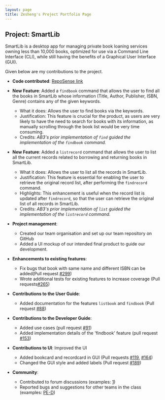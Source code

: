```yaml
---
layout: page
title: Zesheng's Project Portfolio Page
---
```


## Project: SmartLib

SmartLib is a desktop app for managing private book loaning services owning less than 10,000 books,
optimized for use via a Command Line Interface (CLI),
while still having the benefits of a Graphical User Interface (GUI).

Given below are my contributions to the project.

* **Code contributed**: [RepoSense link](https://nus-cs2103-ay2021s2.github.io/tp-dashboard/?search=andrewzhang&sort=groupTitle&sortWithin=title&since=2021-02-19&timeframe=commit&mergegroup=&groupSelect=groupByRepos&breakdown=false&tabOpen=true&tabType=authorship&tabAuthor=Andrewzhang217&tabRepo=AY2021S2-CS2103T-W13-2%2Ftp%5Bmaster%5D&authorshipIsMergeGroup=false&authorshipFileTypes=docs~functional-code~test-code&authorshipIsBinaryFileTypeChecked=false)

* **New Feature**: Added a `findbook` command that allows the user to find all the books in SmartLib whose information 
    (Title, Author, Publisher, ISBN, Genre) contains any of the given keywords.
  * What it does: Allows the user to find books via the keywords.
  * Justification: This feature is crucial for the product, as users are very likely to have the need to search
    for books with its information, as manually scrolling through the book list would be very time consuming.
  * Credits: _AB3's prior implementation of `find` guided the implementation of the `findbook` command._

* **New Feature**: Added a `listrecord` command that allows the user to list all the current records related to borrowing and returning books in SmartLib.
  * What it does: Allows the user to list all the records in SmartLib.
  * Justification: This feature is essential for enabling the user to retrieve the original record list,
    after performing the `findrecord` command.
  * Highlights: This enhancement is useful when the record list is updated after `findrecord`, so that the user can retrieve the original
    list of all records in SmartLib.
  * Credits: _AB3's prior implementation of `list` guided the implementation of the `listrecord` command._


* **Project management**:
  * Created our team organisation and set up our team repository on GitHub
  * Added a UI mockup of our intended final product to guide our development. 

* **Enhancements to existing features**:
  * Fix bugs that book with same name and different ISBN can be added(Pull request [\#299](https://github.com/AY2021S2-CS2103T-W13-2/tp/pull/299))
  * Wrote additional tests for existing features to increase coverage (Pull requests[\#265](https://github.com/AY2021S2-CS2103T-W13-2/tp/pull/265))

* **Contributions to the User Guide**:
  * Added documentation for the features `listbook` and `findbook` (Pull request [\#88](https://github.com/AY2021S2-CS2103T-W13-2/tp/pull/88))

* **Contributions to the Developer Guide**:
  * Added use cases (pull request [\#91](https://github.com/AY2021S2-CS2103T-W13-2/tp/pull/91))
  * Added implementation details of the 'findbook' feature (pull request [\#153](https://github.com/AY2021S2-CS2103T-W13-2/tp/pull/153))

* **Contributions to UI**: Improved the UI
  * Added bookcard and recordcard in GUI (Pull requests
   [\#119](https://github.com/AY2021S2-CS2103T-W13-2/tp/pull/119),
   [\#164](https://github.com/AY2021S2-CS2103T-W13-2/tp/pull/164))
  * Changed the GUI style and added labels (Pull request [\#189](https://github.com/AY2021S2-CS2103T-W13-2/tp/pull/189))
  
* **Community**:
  * Contributed to forum discussions (examples: [1](https://github.com/nus-cs2103-AY2021S2/forum/issues/1#issuecomment-761852294))
  * Reported bugs and suggestions for other teams in the class (examples: [PE-D](https://github.com/Andrewzhang217/ped/issues))



